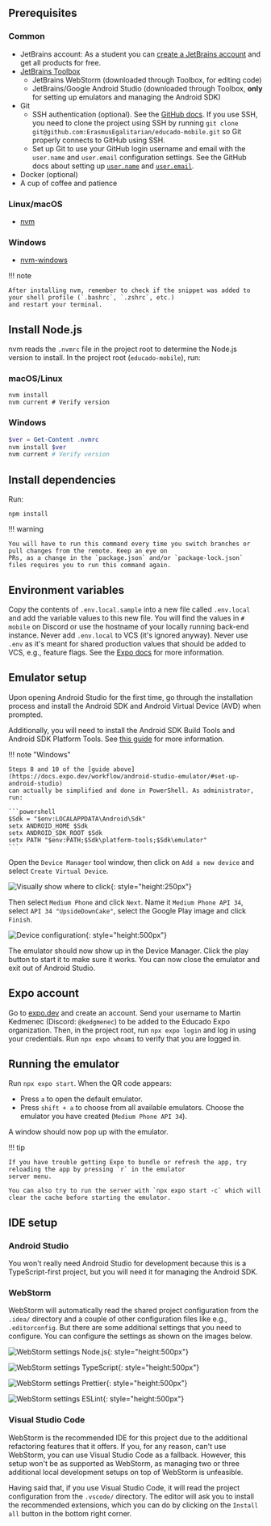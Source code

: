 ## Prerequisites

### Common

- JetBrains account: As a student you can [create a JetBrains account](https://www.jetbrains.com/academy/student-pack/)
  and get all products for free.
- [JetBrains Toolbox](https://www.jetbrains.com/toolbox-app/)
    - JetBrains WebStorm (downloaded through Toolbox, for editing code)
    - JetBrains/Google Android Studio (downloaded through Toolbox, **only** for setting up emulators and managing the
      Android SDK)
- Git
    - SSH authentication (optional). See the
      [GitHub docs](https://docs.github.com/en/authentication/connecting-to-github-with-ssh/generating-a-new-ssh-key-and-adding-it-to-the-ssh-agent).
      If you use SSH, you need to clone the project using SSH by running
      `git clone git@github.com:ErasmusEgalitarian/educado-mobile.git` so Git properly connects to GitHub using SSH.
    - Set up Git to use your GitHub login username and email with the `user.name` and `user.email` configuration
      settings. See the GitHub docs about setting up
      [`user.name`](https://docs.github.com/en/get-started/git-basics/setting-your-username-in-git)
      and
      [
      `user.email`](https://docs.github.com/en/account-and-profile/how-tos/setting-up-and-managing-your-personal-account-on-github/managing-email-preferences/setting-your-commit-email-address).
- Docker (optional)
- A cup of coffee and patience

### Linux/macOS

- [nvm](https://github.com/nvm-sh/nvm)

### Windows

- [nvm-windows](https://github.com/coreybutler/nvm-windows)

!!! note

    After installing nvm, remember to check if the snippet was added to your shell profile (`.bashrc`, `.zshrc`, etc.) 
    and restart your terminal.

## Install Node.js

nvm reads the `.nvmrc` file in the project root to determine the Node.js version to install. In the project root
(`educado-mobile`), run:

### macOS/Linux

```shell
nvm install
nvm current # Verify version
```

### Windows

```powershell
$ver = Get-Content .nvmrc
nvm install $ver
nvm current # Verify version
```

## Install dependencies

Run:

```shell
npm install
```

!!! warning

    You will have to run this command every time you switch branches or pull changes from the remote. Keep an eye on
    PRs, as a change in the `package.json` and/or `package-lock.json` files requires you to run this command again.

## Environment variables

Copy the contents of `.env.local.sample` into a new file called `.env.local` and add the variable values to this new
file. You will find the values in `# mobile` on Discord or use the hostname of your locally running back-end instance.
Never add `.env.local` to VCS (it's ignored anyway). Never use `.env` as it's meant for shared production values that
should be added to VCS, e.g., feature flags. See the [Expo docs](https://docs.expo.dev/guides/environment-variables/)
for more information.

## Emulator setup

Upon opening Android Studio for the first time, go through the installation process and install the Android SDK and
Android Virtual Device (AVD) when prompted.

Additionally, you will need to install the Android SDK Build Tools and Android SDK Platform Tools.
See [this guide](https://docs.expo.dev/workflow/android-studio-emulator/) for more information.

!!! note "Windows"

    Steps 8 and 10 of the [guide above](https://docs.expo.dev/workflow/android-studio-emulator/#set-up-android-studio)
    can actually be simplified and done in PowerShell. As administrator, run:

    ```powershell
    $Sdk = "$env:LOCALAPPDATA\Android\Sdk"
    setx ANDROID_HOME $Sdk
    setx ANDROID_SDK_ROOT $Sdk
    setx PATH "$env:PATH;$Sdk\platform-tools;$Sdk\emulator"
    ```

Open the `Device Manager` tool window, then click on `Add a new device` and select `Create Virtual Device`.

![Visually show where to click](../../assets/mobile/create-device.png){: style="height:250px"}

Then select `Medium Phone` and click `Next`. Name it `Medium Phone API 34`, select `API 34 "UpsideDownCake"`, select the
Google Play image and click `Finish`.

![Device configuration](../../assets/mobile/device-config.png){: style="height:500px"}

The emulator should now show up in the Device Manager. Click the play button to start it to make sure it works. You can
now close the emulator and exit out of Android Studio.

## Expo account

Go to [expo.dev](https://expo.dev/signup) and create an account. Send your username to Martin Kedmenec (Discord:
`@kedgmenec`) to be added to the Educado Expo organization. Then, in the project root, run `npx expo login` and log in
using your credentials. Run `npx expo whoami` to verify that you are logged in.

## Running the emulator

Run `npx expo start`. When the QR code appears:

- Press `a` to open the default emulator.
- Press `shift + a` to choose from all available emulators. Choose the emulator you have created
  (`Medium Phone API 34`).

A window should now pop up with the emulator.

!!! tip

    If you have trouble getting Expo to bundle or refresh the app, try reloading the app by pressing `r` in the emulator
    server menu.

    You can also try to run the server with `npx expo start -c` which will clear the cache before starting the emulator.

## IDE setup

### Android Studio

You won't really need Android Studio for development because this is a TypeScript-first project, but you will need it
for managing the Android SDK.

### WebStorm

WebStorm will automatically read the shared project configuration from the `.idea/` directory and a couple of other
configuration files like e.g., `.editorconfig`. But there are some additional settings that you need to configure. You
can configure the settings as shown on the images below.

![WebStorm settings Node.js](../../assets/mobile/webstorm-settings-node-js.png){: style="height:500px"}

![WebStorm settings TypeScript](../../assets/mobile/webstorm-settings-typescript.png){: style="height:500px"}

![WebStorm settings Prettier](../../assets/mobile/webstorm-settings-prettier.png){: style="height:500px"}

![WebStorm settings ESLint](../../assets/mobile/webstorm-settings-eslint.png){: style="height:500px"}

### Visual Studio Code

WebStorm is the recommended IDE for this project due to the additional refactoring features that it offers. If you, for
any reason, can't use WebStorm, you can use Visual Studio Code as a fallback. However, this setup won't be as supported
as WebStorm, as managing two or three additional local development setups on top of WebStorm is unfeasible.

Having said that, if you use Visual Studio Code, it will read the project configuration from the `.vscode/` directory.
The editor will ask you to install the recommended extensions, which you can do by clicking on the `Install all` button
in the bottom right corner.
